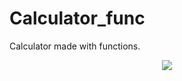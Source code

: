 # Calculator_func
Calculator made with functions.
<p align="center">
  <img src="https://forthebadge.com/images/badges/made-with-python.svg" />
<br><br></p>
